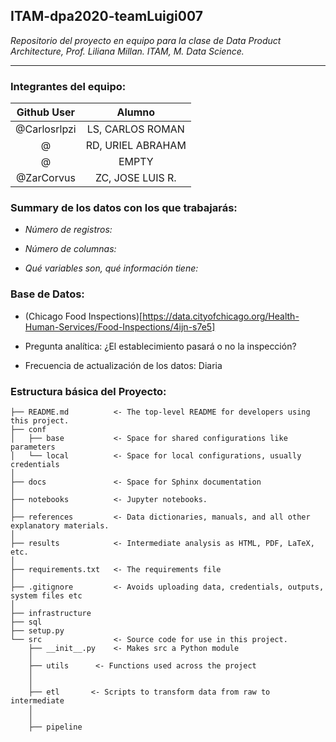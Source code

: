## ITAM-dpa2020-teamLuigi007
_Repositorio del proyecto en equipo para la clase de Data Product Architecture, Prof. Liliana Millan. ITAM, M. Data Science._


______

### Integrantes del equipo:

| Github User  | Alumno			 |
|:------------:|:-----------------------:|
| @Carlosrlpzi | LS, CARLOS ROMAN        |
| @            | RD, URIEL ABRAHAM   	 |
| @            | EMPTY			 |
| @ZarCorvus   | ZC, JOSE LUIS R.	 |


### Summary de los datos con los que trabajarás:
* _Número de registros:_  

* _Número de columnas:_  

* _Qué variables son, qué información tiene:_  

### Base de Datos:  
* (Chicago Food Inspections)[https://data.cityofchicago.org/Health-Human-Services/Food-Inspections/4ijn-s7e5]  

* Pregunta analítica: ¿El establecimiento pasará o no la inspección?  

* Frecuencia de actualización de los datos: Diaria  


### Estructura básica del Proyecto:

```
├── README.md          <- The top-level README for developers using this project.
├── conf
│   ├── base           <- Space for shared configurations like parameters
│   └── local          <- Space for local configurations, usually credentials
│
├── docs               <- Space for Sphinx documentation
│
├── notebooks          <- Jupyter notebooks.
│
├── references         <- Data dictionaries, manuals, and all other explanatory materials.
│
├── results            <- Intermediate analysis as HTML, PDF, LaTeX, etc.
│
├── requirements.txt   <- The requirements file
│
├── .gitignore         <- Avoids uploading data, credentials, outputs, system files etc
│
├── infrastructure
├── sql
├── setup.py
└── src                <- Source code for use in this project.
    ├── __init__.py    <- Makes src a Python module
    │
    ├── utils      <- Functions used across the project
    │
    │
    ├── etl       <- Scripts to transform data from raw to intermediate
    │
    │
    ├── pipeline
```

